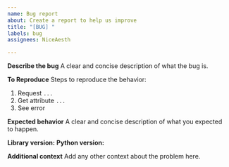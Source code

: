 ```yaml
---
name: Bug report
about: Create a report to help us improve
title: "[BUG] "
labels: bug
assignees: NiceAesth

---
```


**Describe the bug**
A clear and concise description of what the bug is.

**To Reproduce**
Steps to reproduce the behavior:
1. Request `...`
2. Get attribute `...`
3. See error

**Expected behavior**
A clear and concise description of what you expected to happen.

**Library version:**
**Python version:**

**Additional context**
Add any other context about the problem here.

